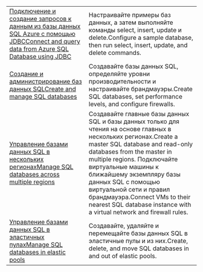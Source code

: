 |  |  |
|---------|---------|
| <span data-ttu-id="73818-101">[Подключение и создание запросов к данным из базы данных SQL Azure с помощью JDBC][4]</span><span class="sxs-lookup"><span data-stu-id="73818-101">[Connect and query data from Azure SQL Database using JDBC][4]</span></span> | <span data-ttu-id="73818-102">Настраивайте примеры баз данных, а затем выполняйте команды select, insert, update и delete.</span><span class="sxs-lookup"><span data-stu-id="73818-102">Configure a sample database, then run select, insert, update, and delete commands.</span></span> |
| <span data-ttu-id="73818-103">[Создание и администрирование баз данных SQL][1]</span><span class="sxs-lookup"><span data-stu-id="73818-103">[Create and manage SQL databases][1]</span></span> | <span data-ttu-id="73818-104">Создавайте базы данных SQL, определяйте уровни производительности и настраивайте брандмауэры.</span><span class="sxs-lookup"><span data-stu-id="73818-104">Create SQL databases, set performance levels, and configure firewalls.</span></span>|
| <span data-ttu-id="73818-105">[Управление базами данных SQL в нескольких регионах][2]</span><span class="sxs-lookup"><span data-stu-id="73818-105">[Manage SQL databases across multiple regions][2]</span></span> | <span data-ttu-id="73818-106">Создавайте главные базы данных SQL и базы данных только для чтения на основе главных в нескольких регионах.</span><span class="sxs-lookup"><span data-stu-id="73818-106">Create a master SQL database and read-only databases from the master in multiple regions.</span></span> <span data-ttu-id="73818-107">Подключайте виртуальные машины к ближайшему экземпляру базы данных SQL с помощью виртуальной сети и правил брандмауэра.</span><span class="sxs-lookup"><span data-stu-id="73818-107">Connect VMs to their nearest SQL database instance with a virtual network and firewall rules.</span></span> | 
| <span data-ttu-id="73818-108">[Управление базами данных SQL в эластичных пулах][3]</span><span class="sxs-lookup"><span data-stu-id="73818-108">[Manage SQL databases in elastic pools][3]</span></span> | <span data-ttu-id="73818-109">Создавайте, удаляйте и перемещайте базы данных SQL в эластичные пулы и из них.</span><span class="sxs-lookup"><span data-stu-id="73818-109">Create, delete, and move SQL databases in and out of elastic pools.</span></span> | 

[1]: https://azure.microsoft.com/resources/samples/sql-database-java-manage-db/
[2]: https://azure.microsoft.com/resources/samples/sql-database-java-manage-sql-databases-across-regions/
[3]: ../java-sdk-manage-sql-elastic-pools.md
[4]: https://docs.microsoft.com/azure/sql-database/sql-database-connect-query-java